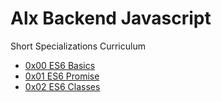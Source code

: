 # Alx Backend Javascript
Short Specializations Curriculum
- [0x00 ES6 Basics](./0x00-ES6_basic)
- [0x01 ES6 Promise](./0x01-ES6_promise)
- [0x02 ES6 Classes](./0x02-ES6_classes)